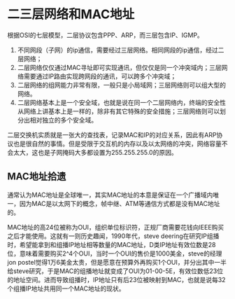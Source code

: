# 二三层网络和MAC地址

根据OSI的七层模型，二层协议包含PPP、ARP，而三层包含IP、IGMP。

1. 不同网段（子网）的ip通信，需要经过三层网络。相同网段的ip通信，经过二层网络；
2. 二层网络仅仅通过MAC寻址即可实现通讯，但仅仅是同一个冲突域内；三层网络需要通过IP路由实现跨网段的通讯，可以跨多个冲突域；
3. 二层网络的组网能力非常有限，一般只是小局域网；三层网络则可以组大型的网络。
4. 二层网络基本上是一个安全域，也就是说在同一个二层网络内，终端的安全性从网络上讲基本上是一样的，除非有其它特殊的安全措施；三层网络则可以划分出相对独立的多个安全域。

二层交换机实质就是一张大的查找表，记录MAC和IP的对应关系，因此有ARP协议也是很自然的事情。但是受限于交互机的内存以及以太网络的冲突，网络容量不会太大，这也是子网掩码大多都设置为255.255.255.0的原因。

MAC地址拾遗
--
通常认为MAC地址是全球唯一，其实MAC地址的本意是保证在一个广播域内唯一，因为MAC是以太网下的概念，帧中继、ATM等通信方式都是没有MAC地址的。

MAC地址的高24位被称为OUI，组织单位标识符，正规厂商需要花钱向IEEE购买之后才能使用。这就有一则历史趣闻，1990年代，steve deering在研究IP组播时，希望能拿到和组播IP地址相等数量的MAC地址，D类IP地址有效位数是28位，意味着需要购买2^4个OUI，当时一个OUI的售价是1000美金，steve的经理jon postel觉得1万6美金太贵，但是愿意在预算外再购买1个OUI，并分出其中一半给steve研究，于是MAC的组播地址就变成了OUI为01-00-5E，有效位数低23位的地址空间。进而导致组播时，IP地址只有后23位被映射到MAC，也就是说每32个组播IP地址共用同一个MAC地址的现状。
